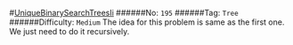 #[UniqueBinarySearchTreesIi](https://leetcode.com/problems/unique-binary-search-trees-ii/)
######No: `195`
######Tag: `Tree`
######Difficulty: `Medium`
The idea for this problem is same as the first one. We just need to do it recursively.
